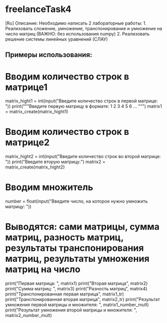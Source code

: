 # freelanceTask4

[Ru] Описание: Необходимо написать 2 лабораторные работы: 1. Реализовать сложение, умножение, транспонирование и умножение на число матриц (ВАЖНО: без использования numpy) 2. Реализовать решение системы линейных уравнений (СЛАУ)

## Примеры использования:
# Вводим количество строк в матрице1
matrix_hight1 = int(input("Введите количество строк в первой матрице: "))
print("""Введите первую матрицу в формате:
    1 2 3
    4 5 6
    ...
    """)
matrix1 = matrix_create(matrix_hight1)
# Вводим количество строк в матрице2
matrix_hight2 = int(input("Введите количество строк во второй матрице: "))
print("Введите вторую матрицу:")
matrix2 = matrix_create(matrix_hight2)
# Вводим множитель
number = float(input("Введите число, на которое нужно умножить матрицу: "))
# Выводятся: сами матрицы, сумма матриц, разность матриц, результаты транспонирования матриц, результаты умножения матриц на число
print("Первая матрица: ", matrix1)
print("Вторая матрица", matrix2)
print("Сумма матриц: ", matrix3)
print("Разность матриц", matrix4)
print("Транспонированная первая матрица", matrix1_tr)
print("Транспонированная вторая матрица", matrix2_tr)
print("Результат умножения первой матрицы и множителя: ", matrix1_number_mult)
print("Результат умножения второй матрицы и множителя: ", matrix2_number_mult)